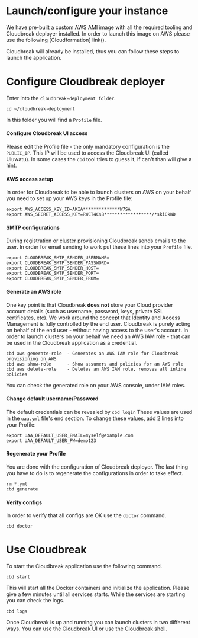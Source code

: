 # Launch/configure your instance

We have pre-built a custom AWS AMI image with all the required tooling and Cloudbreak deployer installed. In order to launch this image on AWS please use the following [Cloudformation] link().

Cloudbreak will already be installed, thus you can follow these steps to launch the application.

# Configure Cloudbreak deployer

Enter into the `cloudbreak-deployment folder`.

```
cd ~/cloudbreak-deployment
```

In this folder you will find a `Profile` file.

#### Configure Cloudbreak UI access

Please edit the Profile file - the only mandatory configuration is the `PUBLIC_IP`. This IP will be used to access the Cloudbreak UI
(called Uluwatu). In some cases the `cbd` tool tries to guess it, if can't than will give a hint.

#### AWS access setup

In order for Cloudbreak to be able to launch clusters on AWS on your behalf you need to set up your AWS keys in the Profile file:

```
export AWS_ACCESS_KEY_ID=AKIA**************W7SA
export AWS_SECRET_ACCESS_KEY=RWCT4Cs8******************/*skiOkWD
```

#### SMTP configurations

During registration or cluster provisioning Cloudbreak sends emails to the user. In order for email sending to work put these lines into your `Profile` file.

```
export CLOUDBREAK_SMTP_SENDER_USERNAME=
export CLOUDBREAK_SMTP_SENDER_PASSWORD=
export CLOUDBREAK_SMTP_SENDER_HOST=
export CLOUDBREAK_SMTP_SENDER_PORT=
export CLOUDBREAK_SMTP_SENDER_FROM=
```

#### Generate an AWS role

One key point is that Cloudbreak **does not** store your Cloud provider account details (such as username, password, keys, private SSL certificates, etc). We work around the concept that Identity and Access Management is fully controlled by the end user. Cloudbreak is purely acting on behalf of the end user - without having access to the user's account. In order to launch clusters on your behalf we need an AWS IAM role - that can be used in the Cloudbreak application as a credential.

```
cbd aws generate-role  - Generates an AWS IAM role for Cloudbreak provisioning on AWS
cbd aws show-role      - Show assumers and policies for an AWS role
cbd aws delete-role    - Deletes an AWS IAM role, removes all inline policies
```

You can check the generated role on your AWS console, under IAM roles.

#### Change default username/Password

The default credentials can be revealed by `cbd login` These values are used in the `uaa.yml` file's end section. To change these values, add 2 lines into your Profile:

```
export UAA_DEFAULT_USER_EMAIL=myself@example.com
export UAA_DEFAULT_USER_PW=demo123
```

#### Regenerate your Profile

You are done with the configuration of Cloudbreak deployer. The last thing you have to do is to regenerate the configurations in order to take effect.

```
rm *.yml
cbd generate
```

#### Verify configs

In order to verify that all configs are OK use the `doctor` command.

```
cbd doctor
```

# Use Cloudbreak 

To start the Cloudbreak application use the following command.

```
cbd start
```

This will start all the Docker containers and initialize the application. Please give a few minutes until all services starts. While the services are starting you can check the logs.

```
cbd logs
```

Once Cloudbreak is up and running you can launch clusters in two different ways. You can use the [Cloudbreak UI](aws_cb_ui.md) or use the [Cloudbreak shell](aws_cb_shell.md).
